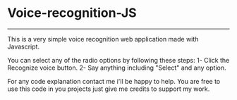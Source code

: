 # Voice-recognition-JS
_______________________________________

This is a very simple voice recognition web application made with Javascript.

You can select any of the radio options by following these steps:
1- Click the Recognize voice button.
2- Say anything including "Select" and any option.


For any code explanation contact me i'll be happy to help.
You are free to use this code in you projects just give me credits to support my work.
